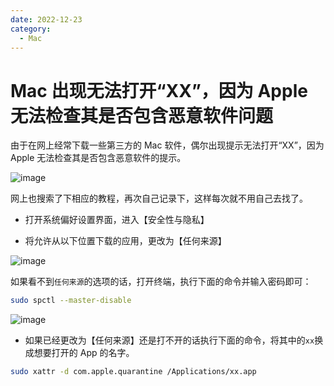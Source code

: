 ```yaml
---
date: 2022-12-23
category:
  - Mac
---
```


# Mac 出现无法打开“XX”，因为 Apple 无法检查其是否包含恶意软件问题

由于在网上经常下载一些第三方的 Mac 软件，偶尔出现提示无法打开“XX”，因为 Apple 无法检查其是否包含恶意软件的提示。

![image](https://image.liubing.me/2022/12/23/a101006b0a091.png)

网上也搜索了下相应的教程，再次自己记录下，这样每次就不用自己去找了。

- 打开系统偏好设置界面，进入【安全性与隐私】

- 将允许从以下位置下载的应用，更改为【任何来源】

![image](https://image.liubing.me/2022/12/23/ebb4222636ecf.png)

如果看不到`任何来源`的选项的话，打开终端，执行下面的命令并输入密码即可：

```sh
sudo spctl --master-disable
```

![image](https://image.liubing.me/2022/12/23/e037109e79f4c.png)

- 如果已经更改为【任何来源】还是打不开的话执行下面的命令，将其中的`xx`换成想要打开的 App 的名字。

```sh
sudo xattr -d com.apple.quarantine /Applications/xx.app
```
